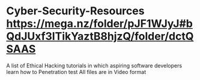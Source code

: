 # Cyber-Security-Resources https://mega.nz/folder/pJF1WJyJ#bQdJUxf3lTikYaztB8hjzQ/folder/dctQSAAS
A list of Ethical Hacking tutorials in which aspiring software developers learn how to Penetration test
All files are in Video format 
